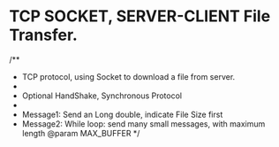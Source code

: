 # TCP SOCKET, SERVER-CLIENT File Transfer.

/**
* TCP protocol, using Socket to download a file from server.
*
* Optional HandShake, Synchronous Protocol
*
* Message1: Send an Long double, indicate File Size first
* Message2: While loop: send many small messages, with maximum length @param MAX_BUFFER
  */
 
